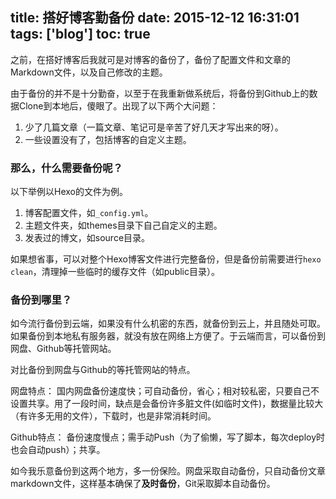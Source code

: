 title: 搭好博客勤备份
date: 2015-12-12 16:31:01
tags: ['blog']
toc: true
---

之前，在搭好博客后我就可是对博客的备份了，备份了配置文件和文章的Markdown文件，以及自己修改的主题。

由于备份的并不是十分勤奋，以至于在我重新做系统后，将备份到Github上的数据Clone到本地后，傻眼了。出现了以下两个大问题：

1. 少了几篇文章（一篇文章、笔记可是辛苦了好几天才写出来的呀）。
2. 一些设置没有了，包括博客的自定义主题。


<!--more-->


### 那么，什么需要备份呢？

以下举例以Hexo的文件为例。

1. 博客配置文件，如`_config.yml`。
2. 主题文件夹，如themes目录下自己自定义的主题。
3. 发表过的博文，如source目录。

如果想省事，可以对整个Hexo博客文件进行完整备份，但是备份前需要进行`hexo clean`，清理掉一些临时的缓存文件（如public目录）。

### 备份到哪里？

如今流行备份到云端，如果没有什么机密的东西，就备份到云上，并且随处可取。如果备份到本地私有服务器，就没有放在网络上方便了。于云端而言，可以备份到网盘、Github等托管网站。

对比备份到网盘与Github的等托管网站的特点。

网盘特点：
国内网盘备份速度快；可自动备份，省心；相对较私密，只要自己不设置共享。用了一段时间，缺点是会备份许多脏文件(如临时文件)，数据量比较大（有许多无用的文件），下载时，也是非常消耗时间。

Github特点：
备份速度慢点；需手动Push（为了偷懒，写了脚本，每次deploy时也会自动push）；共享。

如今我乐意备份到这两个地方，多一份保险。网盘采取自动备份，只自动备份文章markdown文件，这样基本确保了**及时备份**，Git采取脚本自动备份。